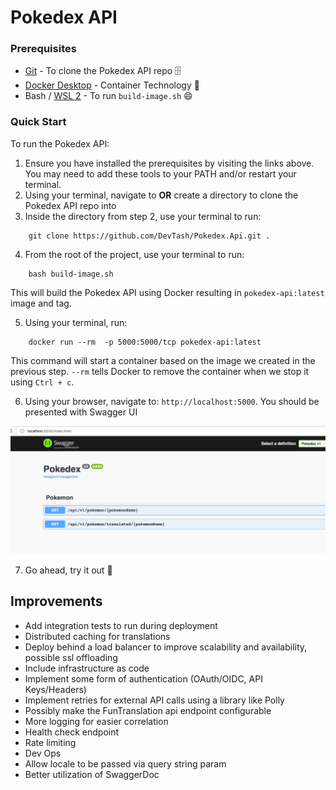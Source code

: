 # Pokedex API
### Prerequisites
* [Git](https://git-scm.com/) - To clone the Pokedex API repo 🗄️
* [Docker Desktop](https://www.docker.com/get-started) - Container Technology 🐳
* Bash / [WSL 2](https://docs.microsoft.com/en-us/windows/wsl/install-win10) - To run `build-image.sh` 😄

### Quick Start
To run the Pokedex API:
1. Ensure you have installed the prerequisites by visiting the links above. You may need to add these tools to your PATH and/or restart your terminal.
2. Using your terminal, navigate to **OR** create a directory to clone the Pokedex API repo into
3. Inside the directory from step 2, use your terminal to run:
```    
    git clone https://github.com/DevTash/Pokedex.Api.git .
``` 
4. From the root of the project, use your terminal to run:
```
    bash build-image.sh
```
This will build the Pokedex API using Docker resulting in `pokedex-api:latest` image and tag.

5. Using your terminal, run:
```
    docker run --rm  -p 5000:5000/tcp pokedex-api:latest
```
This command will start a container based on the image we created in the previous step. `--rm` tells Docker to remove the container when we stop it using `Ctrl + c`.

6. Using your browser, navigate to: `http://localhost:5000`. You should be presented with Swagger UI

![Swagger UI for Pokedex API](./docs/images/swagger-ui.png)

7. Go ahead, try it out 🥳

## Improvements
* Add integration tests to run during deployment
* Distributed caching for translations
* Deploy behind a load balancer to improve scalability and availability, possible ssl offloading
* Include infrastructure as code
* Implement some form of authentication (OAuth/OIDC, API Keys/Headers)
* Implement retries for external API calls using a library like Polly
* Possibly make the FunTranslation api endpoint configurable
* More logging for easier correlation
* Health check endpoint
* Rate limiting
* Dev Ops
* Allow locale to be passed via query string param
* Better utilization of SwaggerDoc